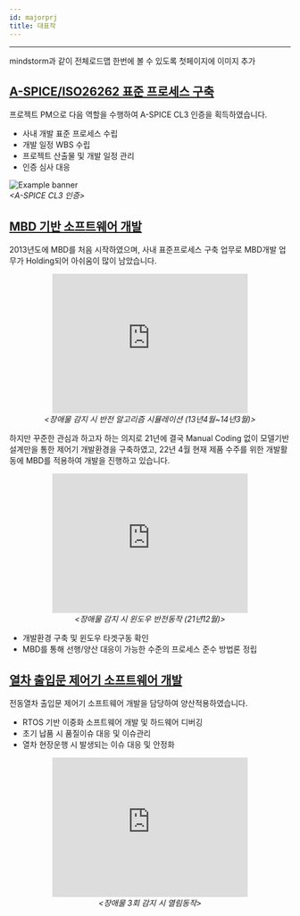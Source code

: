 ```yaml
---
id: majorprj
title: 대표작
---
```

---

mindstorm과 같이 전체로드맵 한번에 볼 수 있도록 첫페이지에 이미지 추가

## [A-SPICE/ISO26262 표준 프로세스 구축](/docs/majorprj/majorprocess)

프로젝트 PM으로 다음 역할을 수행하여 A-SPICE CL3 인증을 획득하였습니다.
* 사내 개발 표준 프로세스 수립
* 개발 일정 WBS 수립
* 프로젝트 산출물 및 개발 일정 관리
* 인증 심사 대응

<p align="center">
	<div class="box" >
		<img
			src={require('/img/1_process/a_certification.png').default}
			alt="Example banner"
		/><br/><em>&lt;A-SPICE CL3 인증&gt;</em>
	</div>
</p>

## [MBD 기반 소프트웨어 개발](/docs/majorprj/majorwindow)

2013년도에 MBD를 처음 시작하였으며, 사내 표준프로세스 구축 업무로 MBD개발 업무가 Holding되어 아쉬움이 많이 남았습니다.
<p align="center">
	<iframe 
		src="https://www.youtube.com/embed//JWzVYKv_Eac?rel=0"
		width="350" height="250"
		frameborder="0"
		allowfullscreen="true">
		이 브라우저는 iframe을 지원하지 않습니다.
	</iframe><br/><em>&lt;장애물 감지 시 반전 알고리즘 시뮬레이션 (13년4월~14년3월)&gt;</em>
</p>

하지만 꾸준한 관심과 하고자 하는 의지로 21년에 결국 Manual Coding 없이 모델기반설계만을 통한 제어기 개발환경을 구축하였고, 22년 4월 현재 제품 수주를 위한 개발활동에 MBD를 적용하여 개발을 진행하고 있습니다.

<p align="center">
	<iframe
		width="350" height="250"
		src="https://www.youtube.com/embed//eEmUgEgfH4k?rel=0"
		frameborder="0"
		allowfullscreen="true">
		이 브라우저는 iframe을 지원하지 않습니다.
	</iframe><br/><em>&lt;장애물 감지 시 윈도우 반전동작 (21년12월)&gt;</em>
</p>

* 개발환경 구축 및 윈도우 타겟구동 확인
* MBD를 통해 선행/양산 대응이 가능한 수준의 프로세스 준수 방법론 정립

## [열차 출입문 제어기 소프트웨어 개발](/docs/majorprj/majortraindoor)

전동열차 출입문 제어기 소프트웨어 개발을 담당하여 양산적용하였습니다.
* RTOS 기반 이중화 소프트웨어 개발 및 하드웨어 디버깅
* 초기 납품 시 품질이슈 대응 및 이슈관리
* 열차 현장운행 시 발생되는 이슈 대응 및 안정화

<p align="center">
	<iframe 
		width="350" height="250"
		src="https://www.youtube.com/embed//qYLRAw-hKN8?rel=0"
		frameborder="0"
		allowfullscreen="true">
		이 브라우저는 iframe을 지원하지 않습니다.
	</iframe><br/><em>&lt;장애물 3회 감지 시 열림동작&gt;</em>
</p>
